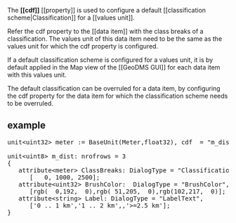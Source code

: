 The **[[cdf]]** [[property]] is used to configure a default [[classification scheme|Classification]] for a [[values unit]].

Refer the cdf property to the [[data item]] with the class breaks of a classification. The values unit of this data item need to be the same as the values unit for which the cdf property is configured.

If a default classification scheme is configured for a values unit, it is by default applied in the Map view of the [[GeoDMS GUI]] for each data item with this values unit.

The default classification can be overruled for a data item, by configuring the cdf property for the data item for which the classification scheme needs to be overruled.

## example
<pre>
unit&lt;uint32&gt; meter := BaseUnit(Meter,float32), cdf  = "m_dist/ClassBreaks";

unit&lt;uint8&gt; m_dist: nrofrows = 3
{
   attribute&lt;meter&gt; ClassBreaks: DialogType = "Classification",
      [   0, 1000, 2500];
   attribute&lt;uint32&gt; BrushColor:  DialogType = "BrushColor",
      [rgb(  0,192,  0),rgb( 51,205,  0),rgb(102,217,  0)];
   attribute&lt;string&gt; Label: DialogType = "LabelText",
      ['0 .. 1 km','1 .. 2 km',,'>=2.5 km'];
}
</pre>